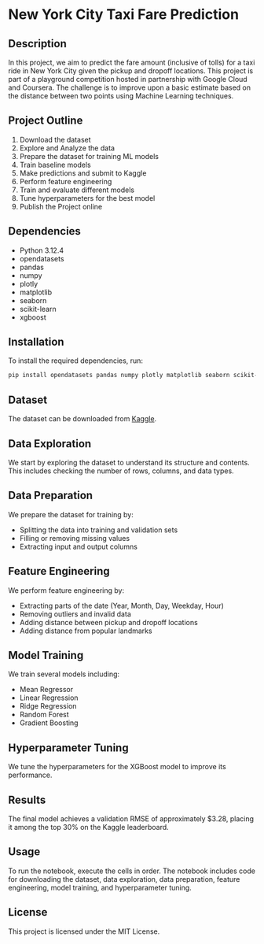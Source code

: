 # New York City Taxi Fare Prediction

## Description
In this project, we aim to predict the fare amount (inclusive of tolls) for a taxi ride in New York City given the pickup and dropoff locations. This project is part of a playground competition hosted in partnership with Google Cloud and Coursera. The challenge is to improve upon a basic estimate based on the distance between two points using Machine Learning techniques.

## Project Outline
1. Download the dataset
2. Explore and Analyze the data
3. Prepare the dataset for training ML models
4. Train baseline models
5. Make predictions and submit to Kaggle
6. Perform feature engineering
7. Train and evaluate different models
8. Tune hyperparameters for the best model
9. Publish the Project online

## Dependencies
- Python 3.12.4
- opendatasets
- pandas
- numpy
- plotly
- matplotlib
- seaborn
- scikit-learn
- xgboost

## Installation
To install the required dependencies, run:
```bash
pip install opendatasets pandas numpy plotly matplotlib seaborn scikit-learn xgboost
```

## Dataset
The dataset can be downloaded from [Kaggle](https://www.kaggle.com/c/new-york-city-taxi-fare-prediction/overview).

## Data Exploration
We start by exploring the dataset to understand its structure and contents. This includes checking the number of rows, columns, and data types.

## Data Preparation
We prepare the dataset for training by:
- Splitting the data into training and validation sets
- Filling or removing missing values
- Extracting input and output columns

## Feature Engineering
We perform feature engineering by:
- Extracting parts of the date (Year, Month, Day, Weekday, Hour)
- Removing outliers and invalid data
- Adding distance between pickup and dropoff locations
- Adding distance from popular landmarks

## Model Training
We train several models including:
- Mean Regressor
- Linear Regression
- Ridge Regression
- Random Forest
- Gradient Boosting

## Hyperparameter Tuning
We tune the hyperparameters for the XGBoost model to improve its performance.

## Results
The final model achieves a validation RMSE of approximately $3.28, placing it among the top 30% on the Kaggle leaderboard.

## Usage
To run the notebook, execute the cells in order. The notebook includes code for downloading the dataset, data exploration, data preparation, feature engineering, model training, and hyperparameter tuning.

## License
This project is licensed under the MIT License.
